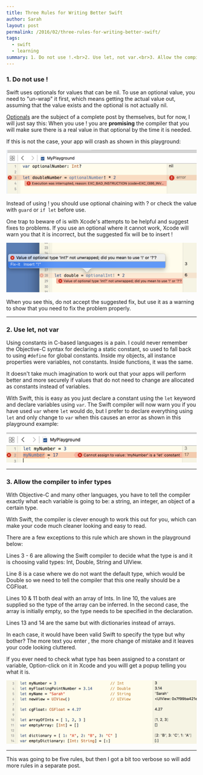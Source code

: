 ```yaml
---
title: Three Rules for Writing Better Swift
author: Sarah
layout: post
permalink: /2016/02/three-rules-for-writing-better-swift/
tags:
  - swift
  - learning
summary: 1. Do not use !.<br>2. Use let, not var.<br>3. Allow the compiler to infer types.
---
```


### 1. Do not use !

Swift uses optionals for values that can be nil. To use an optional value, you need to "un-wrap" it first, which means getting the actual value out, assuming that the value exists and the optional is not actually nil.

[Optionals][5] are the subject of a complete post by themselves, but for now, I will just say this:
When you use ! you are **promising** the compiler that you will make sure there is a real value in that optional by the time it is needed.

If this is not the case, your app will crash as shown in this playground:

![Playground crash][1]

Instead of using ! you should use optional chaining with ? or check the value with `guard` or `if let` before use.

One trap to beware of is with Xcode's attempts to be helpful and suggest fixes to problems. If you use an optional where it cannot work, Xcode will warn you that it is incorrect, but the suggested fix will be to insert !

![Optional fix][4]

When you see this, do not accept the suggested fix, but use it as a warning to show that you need to fix the problem properly.


---

### 2. Use let, not var

Using constants in C-based languages is a pain. I could never remember the Objective-C syntax for declaring a static constant, so used to fall back to using `#define` for global constants. Inside my objects, all instance properties were variables, not constants. Inside functions, it was the same.

It doesn't take much imagination to work out that your apps will perform better and more securely if values that do not need to change are allocated as constants instead of variables.

With Swift, this is easy as you just declare a constant using the `let` keyword and declare variables using `var`. The Swift compiler will now warn you if you have used `var` where `let` would do, but I prefer to declare everything using `let` and only change to `var` when this causes an error as shown in this playground example:

![Playground let error][2]

---

### 3. Allow the compiler to infer types

With Objective-C and many other languages, you have to tell the compiler exactly what each variable is going to be: a string, an integer, an object of a certain type.

With Swift, the compiler is clever enough to work this out for you, which can make your code much cleaner looking and easy to read.

There are a few exceptions to this rule which are shown in the playground below:

Lines 3 - 6 are allowing the Swift compiler to decide what the type is and it is choosing valid types: Int, Double, String and UIView.

Line 8 is a case where we do not want the default type, which would be Double so we need to tell the compiler that this one really should be a CGFloat.

Lines 10 & 11 both deal with an array of Ints. In line 10, the values are supplied so the type of the array can be inferred.
In the second case, the array is initially empty, so the type needs to be specified in the declaration.

Lines 13 and 14 are the same but with dictionaries instead of arrays.

In each case, it would have been valid Swift to specify the type but why bother? The more text you enter , the more change of mistake and it leaves your code looking cluttered.

If you ever need to check what type has been assigned to a constant or variable, Option-click on it in Xcode and you willl get a popup telling you what it is.

![Playground types][3]

---

This was going to be five rules, but then I got a bit too verbose so will add more rules in a separate post.


[1]: /images/Playground2.png
[2]: /images/Playground3.png
[3]: /images/Playground4.png
[4]: /images/optional_fix.png
[5]: /2016/02/learning-swift-optionals/
